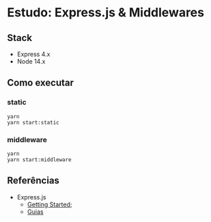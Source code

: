 # Estudo: Express.js & Middlewares

## Stack

- Express 4.x
- Node 14.x

## Como executar

### static

```
yarn
yarn start:static
```

### middleware

```
yarn
yarn start:middleware
```

## Referências

- Express.js
  - [Getting Started](https://expressjs.com/en/starter/installing.html);
  - [Guias](https://expressjs.com/en/guide/routing.html)
